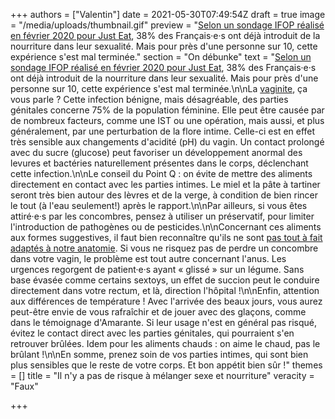 +++
authors = ["Valentin"]
date = 2021-05-30T07:49:54Z
draft = true
image = "/media/uploads/thumbnail.gif"
preview = "[Selon un sondage IFOP réalisé en février 2020 pour Just Eat](https://www.20minutes.fr/production/2717135-20200212-food-sexe-plaisirs-partager), 38% des Français·e·s ont déjà introduit de la nourriture dans leur sexualité. Mais pour près d'une personne sur 10, cette expérience s'est mal terminée."
section = "On débunke"
text = "[Selon un sondage IFOP réalisé en février 2020 pour Just Eat](https://www.20minutes.fr/production/2717135-20200212-food-sexe-plaisirs-partager), 38% des Français·e·s ont déjà introduit de la nourriture dans leur sexualité. Mais pour près d'une personne sur 10, cette expérience s'est mal terminée.\n\nLa [vaginite](https://www.passeportsante.net/fr/Maux/Problemes/Fiche.aspx?doc=vaginite_pm), ça vous parle ? Cette infection bénigne, mais désagréable, des parties génitales concerne 75% de la population féminine. Elle peut être causée par de nombreux facteurs, comme une IST ou une opération, mais aussi, et plus généralement, par une perturbation de la flore intime. Celle-ci est en effet très sensible aux changements d'acidité (pH) du vagin. Un contact prolongé avec du sucre (glucose) peut favoriser un développement anormal des levures et bactéries naturellement présentes dans le corps, déclenchant cette infection.\n\nLe conseil du Point Q : on évite de mettre des aliments directement en contact avec les parties intimes. Le miel et la pâte à tartiner seront très bien autour des lèvres et de la verge, à condition de bien rincer le tout (à l'eau seulement!) après le rapport.\n\nPar ailleurs, si vous êtes attiré·e·s par les concombres, pensez à utiliser un préservatif, pour limiter l'introduction de pathogènes ou de pesticides.\n\nConcernant ces aliments aux formes suggestives, il faut bien reconnaître qu'ils ne sont [pas tout à fait adaptés à notre anatomie](https://www.passeportsante.net/fr/Actualites/Dossiers/DossierComplexe.aspx?doc=5-accidents-sexuels-communs). Si vous ne risquez pas de perdre un concombre dans votre vagin, le problème est tout autre concernant l'anus. Les urgences regorgent de patient·e·s ayant « glissé » sur un légume. Sans base évasée comme certains sextoys, un effet de succion peut le conduire directement dans votre rectum, et là, direction l'hôpital !\n\nEnfin, attention aux différences de température ! Avec l'arrivée des beaux jours, vous aurez peut-être envie de vous rafraîchir et de jouer avec des glaçons, comme dans le témoignage d'Amarante. Si leur usage n'est en général pas risqué, évitez le contact direct avec les parties génitales, qui pourraient s'en retrouver brûlées. Idem pour les aliments chauds : on aime le chaud, pas le brûlant !\n\nEn somme, prenez soin de vos parties intimes, qui sont bien plus sensibles que le reste de votre corps. Et bon appétit bien sûr !"
themes = []
title = "Il n'y a pas de risque à mélanger sexe et nourriture"
veracity = "Faux"

+++
